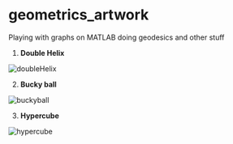 # geometrics_artwork
Playing with graphs on MATLAB doing geodesics and other stuff

1. **Double Helix**

![doubleHelix](doubleHelix.gif)

2. **Bucky ball**

![buckyball](buckyball.gif)

3. **Hypercube**

![hypercube](hypercube.gif)
